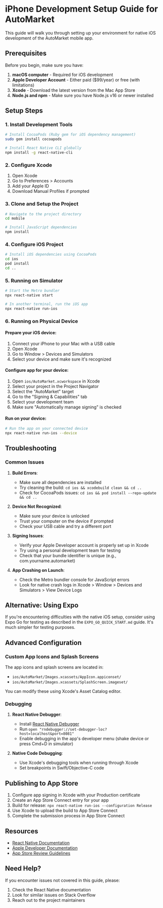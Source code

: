 # iPhone Development Setup Guide for AutoMarket

This guide will walk you through setting up your environment for native iOS development of the AutoMarket mobile app.

## Prerequisites

Before you begin, make sure you have:

1. **macOS computer** - Required for iOS development
2. **Apple Developer Account** - Either paid ($99/year) or free (with limitations)
3. **Xcode** - Download the latest version from the Mac App Store
4. **Node.js and npm** - Make sure you have Node.js v16 or newer installed

## Setup Steps

### 1. Install Development Tools

```bash
# Install CocoaPods (Ruby gem for iOS dependency management)
sudo gem install cocoapods

# Install React Native CLI globally
npm install -g react-native-cli
```

### 2. Configure Xcode

1. Open Xcode
2. Go to Preferences > Accounts
3. Add your Apple ID
4. Download Manual Profiles if prompted

### 3. Clone and Setup the Project

```bash
# Navigate to the project directory
cd mobile

# Install JavaScript dependencies
npm install
```

### 4. Configure iOS Project

```bash
# Install iOS dependencies using CocoaPods
cd ios
pod install
cd ..
```

### 5. Running on Simulator

```bash
# Start the Metro bundler
npx react-native start

# In another terminal, run the iOS app
npx react-native run-ios
```

### 6. Running on Physical Device

#### Prepare your iOS device:
1. Connect your iPhone to your Mac with a USB cable
2. Open Xcode
3. Go to Window > Devices and Simulators
4. Select your device and make sure it's recognized

#### Configure app for your device:
1. Open `ios/AutoMarket.xcworkspace` in Xcode
2. Select your project in the Project Navigator
3. Select the "AutoMarket" target
4. Go to the "Signing & Capabilities" tab
5. Select your development team
6. Make sure "Automatically manage signing" is checked

#### Run on your device:
```bash
# Run the app on your connected device
npx react-native run-ios --device
```

## Troubleshooting

### Common Issues

1. **Build Errors**:
   - Make sure all dependencies are installed
   - Try cleaning the build: `cd ios && xcodebuild clean && cd ..`
   - Check for CocoaPods issues: `cd ios && pod install --repo-update && cd ..`

2. **Device Not Recognized**:
   - Make sure your device is unlocked
   - Trust your computer on the device if prompted
   - Check your USB cable and try a different port

3. **Signing Issues**:
   - Verify your Apple Developer account is properly set up in Xcode
   - Try using a personal development team for testing
   - Check that your bundle identifier is unique (e.g., com.yourname.automarket)

4. **App Crashing on Launch**:
   - Check the Metro bundler console for JavaScript errors
   - Look for native crash logs in Xcode > Window > Devices and Simulators > View Device Logs

## Alternative: Using Expo

If you're encountering difficulties with the native iOS setup, consider using Expo Go for testing as described in the `EXPO_GO_QUICK_START.md` guide. It's much simpler for testing purposes.

## Advanced Configuration

### Custom App Icons and Splash Screens

The app icons and splash screens are located in:
- `ios/AutoMarket/Images.xcassets/AppIcon.appiconset/`
- `ios/AutoMarket/Images.xcassets/SplashScreen.imageset/`

You can modify these using Xcode's Asset Catalog editor.

### Debugging

1. **React Native Debugger**:
   - Install [React Native Debugger](https://github.com/jhen0409/react-native-debugger)
   - Run `open "rndebugger://set-debugger-loc?host=localhost&port=8081"`
   - Enable debugging in the app's developer menu (shake device or press Cmd+D in simulator)

2. **Native Code Debugging**:
   - Use Xcode's debugging tools when running through Xcode
   - Set breakpoints in Swift/Objective-C code

## Publishing to App Store

1. Configure app signing in Xcode with your Production certificate
2. Create an App Store Connect entry for your app
3. Build for release: `npx react-native run-ios --configuration Release`
4. Use Xcode to upload the build to App Store Connect
5. Complete the submission process in App Store Connect

## Resources

- [React Native Documentation](https://reactnative.dev/docs/environment-setup)
- [Apple Developer Documentation](https://developer.apple.com/documentation/)
- [App Store Review Guidelines](https://developer.apple.com/app-store/review/guidelines/)

## Need Help?

If you encounter issues not covered in this guide, please:
1. Check the React Native documentation
2. Look for similar issues on Stack Overflow
3. Reach out to the project maintainers